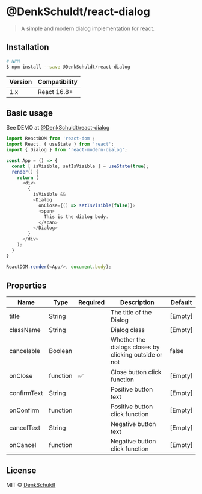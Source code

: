 
# @DenkSchuldt/react-dialog

> A simple and modern dialog implementation for react.

## Installation
```bash
# NPM
$ npm install --save @DenkSchuldt/react-dialog
```
|Version     | Compatibility|
|------------|--------------|
|1.x         | React 16.8+  |

## Basic usage

See DEMO at [@DenkSchuldt/react-dialog](https://dennyschuldt.com/react-modern-dialog)

```javascript
import ReactDOM from 'react-dom';
import React, { useState } from 'react';
import { Dialog } from 'react-modern-dialog';

const App = () => {
  const [ isVisible, setIsVisible ] = useState(true);
  render() {
    return (
      <div>
        {
          isVisible &&
          <Dialog
            onClose={() => setIsVisible(false)}>
            <span>
              This is the dialog body.
            </span>
          </Dialog>
        }
      </div>
    );
  }
}

ReactDOM.render(<App/>, document.body);

```

## Properties

| Name            | Type     | Required           | Description                                           | Default |
|-----------------|----------|--------------------|-------------------------------------------------------|---------|
| title           | String   |                    | The title of the Dialog                               | [Empty] |
| className       | String   |                    | Dialog class                                          | [Empty] |
| cancelable      | Boolean  |                    | Whether the dialogs closes by clicking outside or not | false   |
| onClose    | function | :white_check_mark: | Close button click function                           | [Empty] |
| confirmText    | String   |                    | Positive button text                                  | [Empty] |
| onConfirm | function |                    | Positive button click function                        | [Empty] |
| cancelText    | String   |                    | Negative button text                                  | [Empty] |
| onCancel | function |                    | Negative button click function                        | [Empty] |

## License

MIT © [DenkSchuldt](https://github.com/DenkSchuldt)
